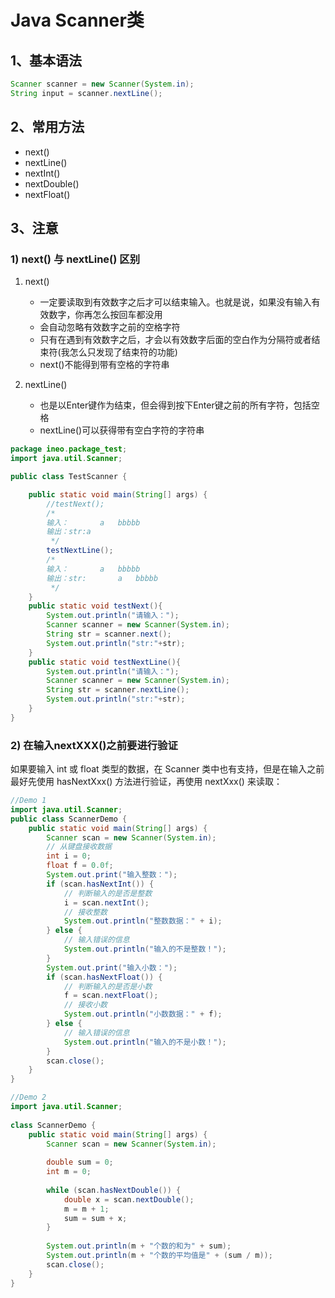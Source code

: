# Java Scanner类

## 1、基本语法

```java
Scanner scanner = new Scanner(System.in);
String input = scanner.nextLine();
```

## 2、常用方法

- next()
- nextLine()
- nextInt()
- nextDouble()
- nextFloat()

## 3、注意

### 1) next() 与 nextLine() 区别

1. next()
   - 一定要读取到有效数字之后才可以结束输入。也就是说，如果没有输入有效数字，你再怎么按回车都没用
   - 会自动忽略有效数字之前的空格字符
   - 只有在遇到有效数字之后，才会以有效数字后面的空白作为分隔符或者结束符(我怎么只发现了结束符的功能)
   - next()不能得到带有空格的字符串

2. nextLine()
   - 也是以Enter键作为结束，但会得到按下Enter键之前的所有字符，包括空格
   - nextLine()可以获得带有空白字符的字符串

```java
package ineo.package_test;
import java.util.Scanner;

public class TestScanner {

    public static void main(String[] args) {
        //testNext();
        /*
        输入：       a   bbbbb
        输出：str:a
         */
        testNextLine();
        /*
        输入：       a   bbbbb
        输出：str:       a   bbbbb
         */
    }
    public static void testNext(){
        System.out.println("请输入：");
        Scanner scanner = new Scanner(System.in);
        String str = scanner.next();
        System.out.println("str:"+str);
    }
    public static void testNextLine(){
        System.out.println("请输入：");
        Scanner scanner = new Scanner(System.in);
        String str = scanner.nextLine();
        System.out.println("str:"+str);
    }
}

```

### 2) 在输入nextXXX()之前要进行验证

如果要输入 int 或 float 类型的数据，在 Scanner 类中也有支持，但是在输入之前最好先使用 hasNextXxx() 方法进行验证，再使用 nextXxx() 来读取：

```java
//Demo 1
import java.util.Scanner;
public class ScannerDemo {
    public static void main(String[] args) {
        Scanner scan = new Scanner(System.in);
        // 从键盘接收数据
        int i = 0;
        float f = 0.0f;
        System.out.print("输入整数：");
        if (scan.hasNextInt()) {
            // 判断输入的是否是整数
            i = scan.nextInt();
            // 接收整数
            System.out.println("整数数据：" + i);
        } else {
            // 输入错误的信息
            System.out.println("输入的不是整数！");
        }
        System.out.print("输入小数：");
        if (scan.hasNextFloat()) {
            // 判断输入的是否是小数
            f = scan.nextFloat();
            // 接收小数
            System.out.println("小数数据：" + f);
        } else {
            // 输入错误的信息
            System.out.println("输入的不是小数！");
        }
        scan.close();
    }
}

//Demo 2
import java.util.Scanner;
 
class ScannerDemo {
    public static void main(String[] args) {
        Scanner scan = new Scanner(System.in);
 
        double sum = 0;
        int m = 0;
 
        while (scan.hasNextDouble()) {
            double x = scan.nextDouble();
            m = m + 1;
            sum = sum + x;
        }
 
        System.out.println(m + "个数的和为" + sum);
        System.out.println(m + "个数的平均值是" + (sum / m));
        scan.close();
    }
}
```


